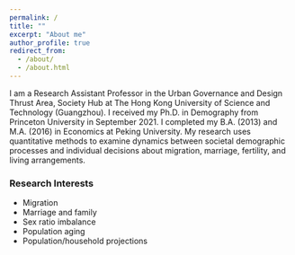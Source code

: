 ```yaml
---
permalink: /
title: ""
excerpt: "About me"
author_profile: true
redirect_from: 
  - /about/
  - /about.html
---
```


I am a Research Assistant Professor in the Urban Governance and Design Thrust Area, Society Hub at The Hong Kong University of Science and Technology (Guangzhou). I received my Ph.D. in Demography from Princeton University in September 2021. I completed my B.A. (2013) and M.A. (2016) in Economics at Peking University. My research uses quantitative methods to examine dynamics between societal demographic processes and individual decisions about migration, marriage, fertility, and living arrangements.  


### Research Interests
- Migration
- Marriage and family 
- Sex ratio imbalance
- Population aging
- Population/household projections
